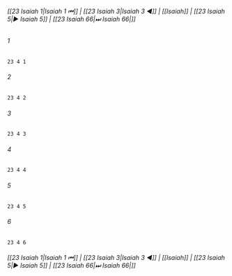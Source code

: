 
###### [[23 Isaiah 1|Isaiah 1 ⏮]] | [[23 Isaiah 3|Isaiah 3 ◀]] | [[Isaiah]] | [[23 Isaiah 5|▶ Isaiah 5]] | [[23 Isaiah 66|⏭ Isaiah 66|]]

###### 1
``` verse
23 4 1 
```
###### 2
``` verse
23 4 2 
```
###### 3
``` verse
23 4 3 
```
###### 4
``` verse
23 4 4 
```
###### 5
``` verse
23 4 5 
```
###### 6
``` verse
23 4 6 
```

###### [[23 Isaiah 1|Isaiah 1 ⏮]] | [[23 Isaiah 3|Isaiah 3 ◀]] | [[Isaiah]] | [[23 Isaiah 5|▶ Isaiah 5]] | [[23 Isaiah 66|⏭ Isaiah 66|]]

